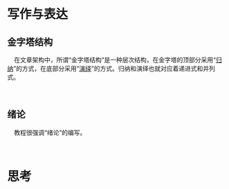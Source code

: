 # 写作与表达

## 金字塔结构

    在文章架构中，所谓“金字塔结构”是一种层次结构，在金字塔的顶部分采用“<u>归纳</u>”的方式，在底部分采用“<u>演绎</u>”的方式。归纳和演绎也就对应着递进式和并列式。

    

## 绪论

    教程很强调“绪论”的编写。

    

# 思考
